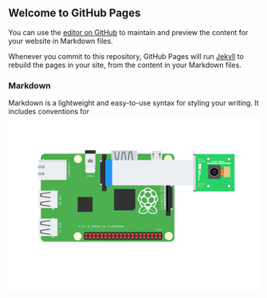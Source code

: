 ## Welcome to GitHub Pages

You can use the [editor on GitHub](https://github.com/willchenyh/willchenyh.github.io/edit/master/index.md) to maintain and preview the content for your website in Markdown files.

Whenever you commit to this repository, GitHub Pages will run [Jekyll](https://jekyllrb.com/) to rebuild the pages in your site, from the content in your Markdown files.

### Markdown

Markdown is a lightweight and easy-to-use syntax for styling your writing. It includes conventions for
![image](raspberry-pi-camera-2.webp)
